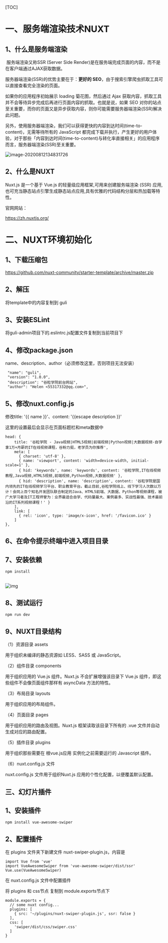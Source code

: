 [TOC]

# 一、服务端渲染技术NUXT

## 1、什么是服务端渲染

​	服务端渲染又称SSR  (Server Side Render)是在服务端完成页面的内容，而不是在客户端通过AJAX获取数据。

服务器端渲染(SSR)的优势主要在于：**更好的 SEO**，由于搜索引擎爬虫抓取工具可以直接查看完全渲染的页面。

如果你的应用程序初始展示 loading 菊花图，然后通过 Ajax 获取内容，抓取工具并不会等待异步完成后再进行页面内容的抓取。也就是说，如果 SEO 对你的站点至关重要，而你的页面又是异步获取内容，则你可能需要服务器端渲染(SSR)解决此问题。

另外，使用服务器端渲染，我们可以获得更快的内容到达时间(time-to-content)，无需等待所有的 JavaScript 都完成下载并执行，产生更好的用户体验，对于那些「内容到达时间(time-to-content)与转化率直接相关」的应用程序而言，服务器端渲染(SSR)至关重要。

![image-20200812134831726](../../../../Software/Typora/Picture/image-20200812134831726.png)

## 2、什么是NUXT

Nuxt.js 是一个基于 Vue.js 的轻量级应用框架,可用来创建服务端渲染 (SSR) 应用,也可充当静态站点引擎生成静态站点应用,具有优雅的代码结构分层和热加载等特性。

官网网站：

https://zh.nuxtjs.org/

# 二、NUXT环境初始化

## 1、下载压缩包

https://github.com/nuxt-community/starter-template/archive/master.zip

## 2、解压

将template中的内容复制到 guli

## 3、安装ESLint

将guli-admin项目下的.eslintrc.js配置文件复制到当前项目下

## 4、修改package.json

name、description、author（必须修改这里，否则项目无法安装）

 

```
 "name": "guli",
 "version": "1.0.0",
 "description": "谷粒学院前台网站",
 "author": "Helen <55317332@qq.com>",
```

## 5、修改nuxt.config.js

修改title: '{{ name }}'、content: '{{escape description }}'

这里的设置最后会显示在页面标题栏和meta数据中

 

```
head: {
    title: '谷粒学院 - Java视频|HTML5视频|前端视频|Python视频|大数据视频-自学拿1万+月薪的IT在线视频课程，谷粉力挺，老学员为你推荐',
    meta: [
      { charset: 'utf-8' },
      { name: 'viewport', content: 'width=device-width, initial-scale=1' },
      { hid: 'keywords', name: 'keywords', content: '谷粒学院,IT在线视频教程,Java视频,HTML5视频,前端视频,Python视频,大数据视频' },
      { hid: 'description', name: 'description', content: '谷粒学院是国内领先的IT在线视频学习平台、职业教育平台。截止目前,谷粒学院线上、线下学习人次数以万计！会同上百个知名开发团队联合制定的Java、HTML5前端、大数据、Python等视频课程，被广大学习者及IT工程师誉为：业界最适合自学、代码量最大、案例最多、实战性最强、技术最前沿的IT系列视频课程！' }
    ],
    link: [
      { rel: 'icon', type: 'image/x-icon', href: '/favicon.ico' }
    ]
},
```

## 6、在命令提示终端中进入项目目录

## 7、安装依赖

 

```
npm install
```

## 

![img](../../../../Software/Typora/Picture/8e9bcd6d-6161-440b-aac2-bc9af65f5bc7-1597210888668.png)

## 8、测试运行

 

```
npm run dev
```

## 9、NUXT目录结构

（1）资源目录 assets

 用于组织未编译的静态资源如 LESS、SASS 或 JavaScript。

（2）组件目录 components

用于组织应用的 Vue.js 组件。Nuxt.js 不会扩展增强该目录下 Vue.js 组件，即这些组件不会像页面组件那样有 asyncData 方法的特性。

（3）布局目录 layouts

用于组织应用的布局组件。

（4）页面目录 pages

用于组织应用的路由及视图。Nuxt.js 框架读取该目录下所有的 .vue 文件并自动生成对应的路由配置。

（5）插件目录 plugins

用于组织那些需要在 根vue.js应用 实例化之前需要运行的 Javascript 插件。

（6）nuxt.config.js 文件

nuxt.config.js 文件用于组织Nuxt.js 应用的个性化配置，以便覆盖默认配置。

## 三、幻灯片插件 

## **1、安装插件**

 

```
npm install vue-awesome-swiper
```

## 2、配置插件

在 plugins 文件夹下新建文件 nuxt-swiper-plugin.js，内容是

 

```
import Vue from 'vue'
import VueAwesomeSwiper from 'vue-awesome-swiper/dist/ssr'
Vue.use(VueAwesomeSwiper)
```

在 nuxt.config.js 文件中配置插件

将 plugins 和 css节点 复制到 module.exports节点下

 

```
module.exports = {
  // some nuxt config...
  plugins: [
    { src: '~/plugins/nuxt-swiper-plugin.js', ssr: false }
  ],
  css: [
    'swiper/dist/css/swiper.css'
  ]
}
```

## 